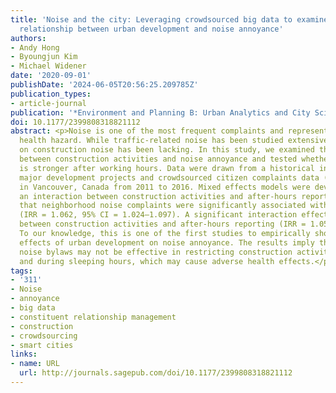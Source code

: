 ```yaml
---
title: 'Noise and the city: Leveraging crowdsourced big data to examine the spatio-temporal
  relationship between urban development and noise annoyance'
authors:
- Andy Hong
- Byoungjun Kim
- Michael Widener
date: '2020-09-01'
publishDate: '2024-06-05T20:56:25.209785Z'
publication_types:
- article-journal
publication: '*Environment and Planning B: Urban Analytics and City Science*'
doi: 10.1177/2399808318821112
abstract: <p>Noise is one of the most frequent complaints and represents a public
  health hazard. While traffic-related noise has been studied extensively, research
  on construction noise has been lacking. In this study, we examined the relationship
  between construction activities and noise annoyance and tested whether this relationship
  is stronger after working hours. Data were drawn from a historical inventory of
  major development projects and crowdsourced citizen complaints data (311 calls)
  in Vancouver, Canada from 2011 to 2016. Mixed effects models were developed with
  an interaction between construction activities and after-hours report. Results show
  that neighborhood noise complaints were significantly associated with major constructions
  (IRR = 1.062, 95% CI = 1.024–1.097). A significant interaction effect was also found
  between construction activities and after-hours reporting (IRR = 1.050 CI = 1.012–1.087).
  To our knowledge, this is one of the first studies to empirically show the adverse
  effects of urban development on noise annoyance. The results imply that existing
  noise bylaws may not be effective in restricting construction activities at night
  and during sleeping hours, which may cause adverse health effects.</p>
tags:
- '311'
- Noise
- annoyance
- big data
- constituent relationship management
- construction
- crowdsourcing
- smart cities
links:
- name: URL
  url: http://journals.sagepub.com/doi/10.1177/2399808318821112
---
```

